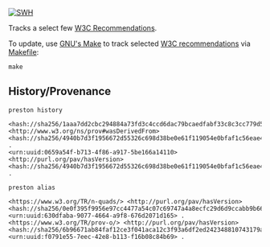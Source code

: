 [![SWH](https://archive.softwareheritage.org/badge/origin/https://github.com/jhpoelen/w3c/)](https://archive.softwareheritage.org/browse/origin/?origin_url=https://github.com/jhpoelen/w3c)

Tracks a select few [W3C Recommendations](w3c.txt).

To update, use [GNU's Make](https://www.gnu.org/software/make/) to track selected [W3C recommendations](w3c.txt) via [Makefile](Makefile): 

```make``` 

## History/Provenance

```
preston history
```


```
<hash://sha256/1aaa7dd2cbc294884a73fd3c4ccd6dac79bcaedfabf33c8c3cc779d57cb663f4> <http://www.w3.org/ns/prov#wasDerivedFrom> <hash://sha256/4940b7d3f1956672d55326c698d38be0e61f119054e0bfaf1c56eae4677d4720> .
<urn:uuid:0659a54f-b713-4f86-a917-5be166a14110> <http://purl.org/pav/hasVersion> <hash://sha256/4940b7d3f1956672d55326c698d38be0e61f119054e0bfaf1c56eae4677d4720> .
```

```
preston alias
```

```
<https://www.w3.org/TR/n-quads/> <http://purl.org/pav/hasVersion> <hash://sha256/0e0f395f9956e97cc4477a54c07c69747a4a8ecfc29d6d9ccabb9b662c8efc91> <urn:uuid:630dfaba-9077-4664-a9f8-676d2071d165> .
<https://www.w3.org/TR/prov-o/> <http://purl.org/pav/hasVersion> <hash://sha256/6b96671ab84faf12ce3f041aca12c3f93a6df2ed242348810743179a68e69555> <urn:uuid:f0791e55-7eec-42e8-b113-f16b08c84b69> .
```

